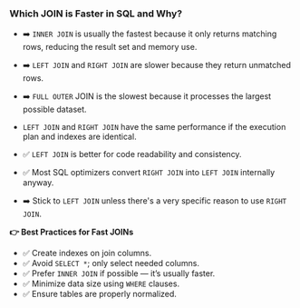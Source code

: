 











### Which JOIN is Faster in SQL and Why?
- ➡️ `INNER JOIN` is usually the fastest because it only returns matching rows, reducing the result set and memory use.
- ➡️ `LEFT JOIN` and `RIGHT JOIN` are slower because they return unmatched rows.
- ➡️ `FULL OUTER` JOIN is the slowest because it processes the largest possible dataset.

- `LEFT JOIN` and `RIGHT JOIN` have the same performance if the execution plan and indexes are identical.
- ✅ `LEFT JOIN` is better for code readability and consistency.
- ✅ Most SQL optimizers convert `RIGHT JOIN` into `LEFT JOIN` internally anyway.
- ➡️ Stick to `LEFT JOIN` unless there's a very specific reason to use `RIGHT JOIN`. 

**👉 Best Practices for Fast JOINs**
- ✅ Create indexes on join columns.
- ✅ Avoid `SELECT *`; only select needed columns.
- ✅ Prefer `INNER JOIN` if possible — it’s usually faster.
- ✅ Minimize data size using `WHERE` clauses.
- ✅ Ensure tables are properly normalized.